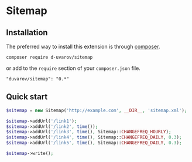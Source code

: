 # Sitemap

## Installation

The preferred way to install this extension is through [composer](http://getcomposer.org/download/).

```
composer require d-uvarov/sitemap
```

or add to the `require` section of your `composer.json` file.

```
"duvarov/sitemap": "0.*"
```


## Quick start

```php
$sitemap = new Sitemap('http://example.com', __DIR__, 'sitemap.xml');

$sitemap->addUrl('/link1');
$sitemap->addUrl('/link2', time());
$sitemap->addUrl('/link3', time(), Sitemap::CHANGEFREQ_HOURLY);
$sitemap->addUrl('/link4', time(), Sitemap::CHANGEFREQ_DAILY, 0.3);
$sitemap->addUrl('/link5', time(), Sitemap::CHANGEFREQ_DAILY, 0.3);

$sitemap->write();
```